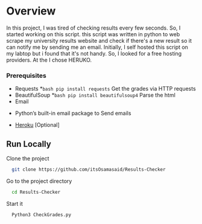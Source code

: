 # Overview

In this project, I was tired of checking results every few seconds. So, I started working on this script.
this script was written in python to web scrape my university results website and check if there's a new result so it can notify me by sending me an email.
Initially, I self hosted this script on my labtop but i found that it's not handy. So, I looked for a free hosting providers. At the I chose HERUKO.


### Prerequisites

- Requests
*```bash pip install requests``` Get the grades via HTTP requests
- BeautifulSoup
*```bash pip install beautifulsoup4``` Parse the html
- Email
* Python’s built-in email package to Send emails

- [Heroku](https://www.heroku.com/) [Optional]


## Run Locally

Clone the project

```bash
  git clone https://github.com/itsOsamasaid/Results-Checker
```

Go to the project directory

```bash
  cd Results-Checker
```

Start it

```bash
  Python3 CheckGrades.py
```

